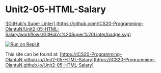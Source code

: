 # Unit2-05-HTML-Salary
[![GitHub's Super Linter]
(https://github.com/ICS20-Programming-OlantuN/Unit2-05-HTML-Salary/workflows/GitHub's%20Super%20Linter/badge.svg)](https://github.com/ICS20-Programming-OlantuN/Unit2-05-HTML-Salary/actions)


[![Run on Repl.it](https://repl.it/badge/github/ICS20-Programming-OlantuN/Unit2-05-HTML-Salary)](https://repl.it/github/ICS20-Programming-OlantuN/Unit2-05-HTML-Salary)


This site can be found at: [https://ICS20-Programming-OlantuN.github.io/Unit2-05-HTML-Salary](https://ICS20-Programming-OlantuN.github.io/Unit2-05-HTML-Salary)